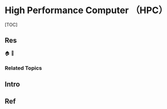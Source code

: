 # High Performance Computer （HPC）

[TOC]



## Res
🏠 
🚧 


### Related Topics



## Intro



## Ref
